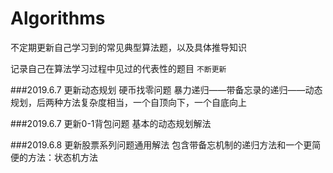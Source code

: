 # Algorithms
不定期更新自己学习到的常见典型算法题，以及具体推导知识

记录自己在算法学习过程中见过的代表性的题目 `不断更新`

###2019.6.7
更新动态规划 硬币找零问题 暴力递归——带备忘录的递归——动态规划，后两种方法复杂度相当，一个自顶向下，一个自底向上

###2019.6.7
更新0-1背包问题 基本的动态规划解法

###2019.6.8
更新股票系列问题通用解法 包含带备忘机制的递归方法和一个更简便的方法：状态机方法
